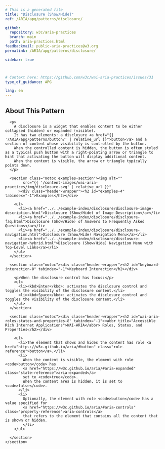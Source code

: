 ```yaml
---
# This is a generated file
title: "Disclosure (Show/Hide)"
ref: /ARIA/apg/patterns/disclosure/

github:
  repository: w3c/aria-practices
  branch: main
  path: aria-practices.html
feedbackmail: public-aria-practices@w3.org
permalink: /ARIA/apg/patterns/disclosure/

sidebar: true



# Context here: https://github.com/w3c/wai-aria-practices/issues/31
type_of_guidance: APG

lang: en
---
```



<link 
  rel="stylesheet"
  href="{{ '/content-assets/wai-aria-practices/styles.css' | relative_url }}"
>
<!-- Code highlighting styles -->
<link 
  rel="stylesheet"
  href="{{ '/ARIA/apg/example-index/css/github.css' | relative_url }}"
>

<script>
const addBodyClass = "pattern-page";
const enableSidebar = true;
if (addBodyClass) document.body.classList.add(addBodyClass);
if (enableSidebar) document.body.classList.add('has-sidebar');
</script>
    

<script>
    const parentPages = ['patterns', 'practices', 'example-index'];
    const parentIndexPage = window.location.pathname.includes('.html') ? 'example-index' : window.location.pathname.match('([^/]+)/([^/]+)/$')[1];
    if (parentPages.includes(parentIndexPage)) {
      const parentHref = 'a[href*="' + parentIndexPage + '"]'
      document.querySelector(parentHref).classList.add('active');
    }
  </script>
<div>
<section class="widget" id="disclosure"><h2 id="about-this-pattern" tabindex="-1">About This Pattern</h2><div class="header-wrapper"></div>
      
      <p>
        A disclosure is a widget that enables content to be either collapsed (hidden) or expanded (visible).
        It has two elements: a disclosure <a href="{{ '/ARIA/apg/patterns/button/' | relative_url }}">button</a> and a section of content whose visibility is controlled by the button.
        When the controlled content is hidden, the button is often styled as a typical push button with a right-pointing arrow or triangle to hint that activating the button will display additional content.
        When the content is visible, the arrow or triangle typically points down.
      </p>

      <section class="notoc examples-section"><img alt="" 
            src="{{ '/content-images/wai-aria-practices/img/disclosure.svg' | relative_url }}"
          ><div class="header-wrapper"><h2 id="examples-4" tabindex="-1">Examples</h2></div>
        
        <ul>
          <li><a href="../../example-index/disclosure/disclosure-image-description.html">Disclosure (Show/Hide) of Image Description</a></li>
          <li><a href="../../example-index/disclosure/disclosure-faq.html">Disclosure (Show/Hide) of Answers to Frequently Asked Questions</a></li>
          <li><a href="../../example-index/disclosure/disclosure-navigation.html">Disclosure (Show/Hide) Navigation Menu</a></li>
          <li><a href="../../example-index/disclosure/disclosure-navigation-hybrid.html">Disclosure (Show/Hide) Navigation Menu with Top-Level Links</a></li>
        </ul>
      </section>

      <section class="notoc"><div class="header-wrapper"><h2 id="keyboard-interaction-8" tabindex="-1">Keyboard Interaction</h2></div>
        
        <p>When the disclosure control has focus:</p>
        <ul>
          <li><kbd>Enter</kbd>: activates the disclosure control and toggles the visibility of the disclosure content.</li>
          <li><kbd>Space</kbd>: activates the disclosure control and toggles the visibility of the disclosure content.</li>
        </ul>
      </section>

      <section class="notoc"><div class="header-wrapper"><h2 id="wai-aria-roles-states-and-properties-8" tabindex="-1"><abbr title="Accessible Rich Internet Applications">WAI-ARIA</abbr> Roles, States, and Properties</h2></div>
        
        <ul>
          <li>The element that shows and hides the content has role <a href="https://w3c.github.io/aria/#button" class="role-reference">button</a>.</li>
          <li>
            When the content is visible, the element with role <code>button</code> has
            <a href="https://w3c.github.io/aria/#aria-expanded" class="state-reference">aria-expanded</a>
            set to <code>true</code>.
            When the content area is hidden, it is set to <code>false</code>.
          </li>
          <li>
            Optionally, the element with role <code>button</code> has a value specified for
            <a href="https://w3c.github.io/aria/#aria-controls" class="property-reference">aria-controls</a>
            that refers to the element that contains all the content that is shown or hidden.
            </li>
        </ul>

      </section>
    </section>
</div>
<script 
  src="{{ '/ARIA/apg/example-index/js/jumpto.js' | relative_url }}"
></script>
